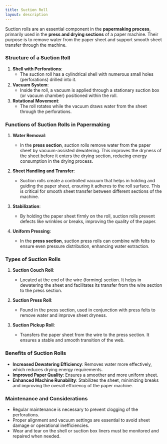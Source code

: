 ```yaml
---
title: Suction Roll
layout: description
---
```

Suction rolls are an essential component in the **papermaking process**, primarily used in the **press and drying sections** of a paper machine. Their purpose is to remove water from the paper sheet and support smooth sheet transfer through the machine.

### Structure of a Suction Roll
1. **Shell with Perforations**:
    - The suction roll has a cylindrical shell with numerous small holes (perforations) drilled into it.
2. **Vacuum System**:
    - Inside the roll, a vacuum is applied through a stationary suction box (or vacuum chamber) positioned within the roll.
3. **Rotational Movement**:
    - The roll rotates while the vacuum draws water from the sheet through the perforations.

### Functions of Suction Rolls in Papermaking
1. **Water Removal**:
    - In the **press section**, suction rolls remove water from the paper sheet by vacuum-assisted dewatering. This improves the dryness of the sheet before it enters the drying section, reducing energy consumption in the drying process.

2. **Sheet Handling and Transfer**:
    - Suction rolls create a controlled vacuum that helps in holding and guiding the paper sheet, ensuring it adheres to the roll surface. This is critical for smooth sheet transfer between different sections of the machine.

3. **Stabilization**:
    - By holding the paper sheet firmly on the roll, suction rolls prevent defects like wrinkles or breaks, improving the quality of the paper.

4. **Uniform Pressing**:
    - In the **press section**, suction press rolls can combine with felts to ensure even pressure distribution, enhancing water extraction.

### Types of Suction Rolls
1. **Suction Couch Roll**:
    - Located at the end of the wire (forming) section. It helps in dewatering the sheet and facilitates its transfer from the wire section to the press section.

2. **Suction Press Roll**:
    - Found in the press section, used in conjunction with press felts to remove water and improve sheet dryness.

3. **Suction Pickup Roll**:
    - Transfers the paper sheet from the wire to the press section. It ensures a stable and smooth transition of the web.

### Benefits of Suction Rolls
- **Increased Dewatering Efficiency**: Removes water more effectively, which reduces drying energy requirements.
- **Improved Paper Quality**: Ensures a smoother and more uniform sheet.
- **Enhanced Machine Runability**: Stabilizes the sheet, minimizing breaks and improving the overall efficiency of the paper machine.

### Maintenance and Considerations
- Regular maintenance is necessary to prevent clogging of the perforations.
- Proper alignment and vacuum settings are essential to avoid sheet damage or operational inefficiencies.
- Wear and tear on the shell or suction box liners must be monitored and repaired when needed.

